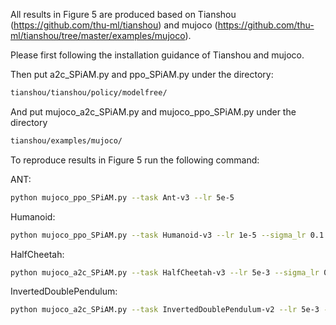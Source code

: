 All results in Figure 5 are produced based on Tianshou (https://github.com/thu-ml/tianshou) and mujoco (https://github.com/thu-ml/tianshou/tree/master/examples/mujoco).

Please first following the installation guidance of Tianshou and mujoco.

Then put a2c_SPiAM.py and ppo_SPiAM.py under the directory:
```bash
tianshou/tianshou/policy/modelfree/
```
And put mujoco_a2c_SPiAM.py and mujoco_ppo_SPiAM.py under the directory
```bash
tianshou/examples/mujoco/
```
To reproduce results in Figure 5 run the following command:

ANT:
```bash
python mujoco_ppo_SPiAM.py --task Ant-v3 --lr 5e-5
```

Humanoid:
```bash
python mujoco_ppo_SPiAM.py --task Humanoid-v3 --lr 1e-5 --sigma_lr 0.1
```

HalfCheetah:
```bash
python mujoco_a2c_SPiAM.py --task HalfCheetah-v3 --lr 5e-3 --sigma_lr 0.5
```

InvertedDoublePendulum:
```bash
python mujoco_a2c_SPiAM.py --task InvertedDoublePendulum-v2 --lr 5e-3 --sigma_lr 0.5
```
